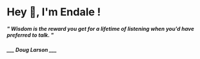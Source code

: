 <h1 title="head"> Hey 👋, I'm Endale !</h1>

**<h5><i>" Wisdom is the reward you get for a lifetime of listening when you'd have preferred to talk. "</i></h5>**

*<b>___ Doug Larson ___</b>*
